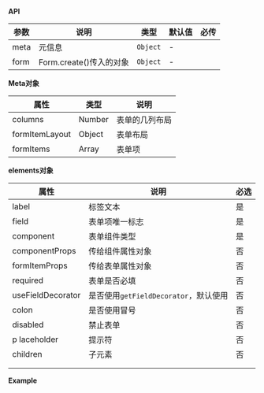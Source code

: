 **API**



| 参数 | 说明                    | 类型     | 默认值 | 必传 |
| ---- | ----------------------- | -------- | ------ | ---- |
| meta | 元信息                  | `Object` | -      |      |
| form | Form.create()传入的对象 | `Object` | -      |      |



**Meta对象**

| 属性           | 类型   | 说明           |
| -------------- | ------ | -------------- |
| columns        | Number | 表单的几列布局 |
| formItemLayout | Object | 表单布局       |
| formItems       | Array  | 表单项         |

**elements对象**



| 属性              | 说明                                  | 必选 |
| ----------------- | ------------------------------------- | ---- |
| label             | 标签文本                              | 是   |
| field             | 表单项唯一标志                        | 是   |
| component         | 表单组件类型                          | 是   |
| componentProps    | 传给组件属性对象                      | 否   |
| formItemProps     | 传给表单属性对象                      | 否   |
| required          | 表单是否必填                          | 否   |
| useFieldDecorator | 是否使用`getFieldDecorator`，默认使用 | 否   |
| colon             | 是否使用冒号                          | 否   |
| disabled          | 禁止表单                              | 否   |
| p laceholder      | 提示符                                | 否   |
| children          | 子元素                                | 否   |
|                   |                                       |      |
|                   |                                       |      |





**Example**

```js

```

